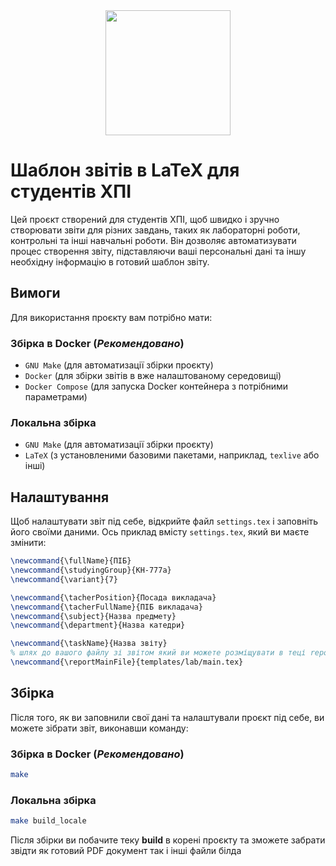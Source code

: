 <div align="center">
    <img height="200px" src="https://upload.wikimedia.org/wikipedia/commons/8/85/Kharkiv_Polytechnic_Institute.jpg?20150321192409"/>
</div>


# Шаблон звітів в LaTeX для студентів ХПІ

Цей проєкт створений для студентів ХПІ, щоб швидко і зручно створювати звіти для різних завдань, таких як лабораторні роботи, контрольні та інші навчальні роботи. Він дозволяє автоматизувати процес створення звіту, підставляючи ваші персональні дані та іншу необхідну інформацію в готовий шаблон звіту.

## Вимоги

Для використання проєкту вам потрібно мати:

### Збірка в Docker (_Рекомендовано_)

- `GNU Make` (для автоматизації збірки проєкту)
- `Docker` (для збірки звітів в вже налаштованому середовищі)
- `Docker Compose` (для запуска Docker контейнера з потрібними параметрами)

### Локальна збірка

- `GNU Make` (для автоматизації збірки проєкту)
- `LaTeX` (з установленими базовими пакетами, наприклад, `texlive` або інші)


## Налаштування

Щоб налаштувати звіт під себе, відкрийте файл `settings.tex` і заповніть його своїми даними. Ось приклад вмісту `settings.tex`, який ви маєте змінити:

```latex
\newcommand{\fullName}{ПІБ}
\newcommand{\studyingGroup}{КН-777а}
\newcommand{\variant}{7}

\newcommand{\tacherPosition}{Посада викладача}
\newcommand{\tacherFullName}{ПІБ викладача}
\newcommand{\subject}{Назва предмету}
\newcommand{\department}{Назва катедри}

\newcommand{\taskName}{Назва звіту}
% шлях до вашого файлу зі звітом який ви можете розміщувати в теці reports
\newcommand{\reportMainFile}{templates/lab/main.tex}
```

## Збірка
Після того, як ви заповнили свої дані та налаштували проєкт під себе, ви можете зібрати звіт, виконавши команду:

### Збірка в Docker (_Рекомендовано_)
```bash
make
```

### Локальна збірка
```bash
make build_locale
```

Після збірки ви побачите теку **build** в корені проєкту та зможете забрати звідти як готовий PDF документ так і інші файли білда

